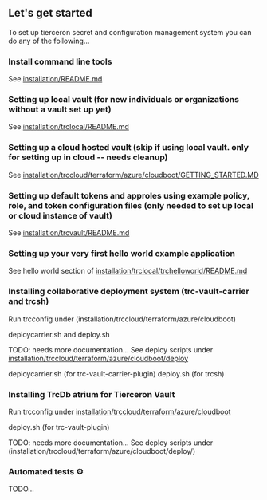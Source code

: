 ﻿
## Let's get started
To set up tierceron secret and configuration management system you can do any of the following...

### Install command line tools
See [installation/README.md](installation/README.md)

### Setting up local vault (for new individuals or organizations without a vault set up yet)
See [installation/trclocal/README.md](installation/trclocal/README.md)

### Setting up a cloud hosted vault (skip if using local vault.  only for setting up in cloud -- needs cleanup)
See [installation/trccloud/terraform/azure/cloudboot/GETTING_STARTED.MD](installation/trccloud/terraform/azure/cloudboot/GETTING_STARTED.MD)

### Setting up default tokens and approles using example policy, role, and token configuration files (only needed to set up local or cloud instance of vault)
See [installation/trcvault/README.md](installation/trcvault/README.md)

### Setting up your very first hello world example application
See hello world section of [installation/trclocal/trchelloworld/README.md](installation/trclocal/trchelloworld/README.md)

### Installing collaborative deployment system (trc-vault-carrier and trcsh)
Run trcconfig under (installation/trccloud/terraform/azure/cloudboot)

deploycarrier.sh and deploy.sh

TODO: needs more documentation...
See deploy scripts under [installation/trccloud/terraform/azure/cloudboot/deploy](installation/trccloud/terraform/azure/cloudboot/deploy/)

deploycarrier.sh (for trc-vault-carrier-plugin)
deploy.sh (for trcsh)

### Installing TrcDb atrium for Tierceron Vault
Run trcconfig under [installation/trccloud/terraform/azure/cloudboot](installation/trccloud/terraform/azure/cloudboot)

deploy.sh (for trc-vault-plugin)

TODO: needs more documentation...
See deploy scripts under (installation/trccloud/terraform/azure/cloudboot/deploy/)

### Automated tests ⚙
TODO...


